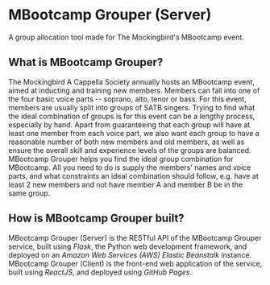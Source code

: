 # MBootcamp Grouper (Server)
A group allocation tool made for The Mockingbird's MBootcamp event.

## What is MBootcamp Grouper?
The Mockingbird A Cappella Society annually hosts an MBootcamp event, aimed at inducting and training new members. Members can fall into one of the four basic voice parts -- soprano, alto, tenor or bass. For this event, members are usually split into groups of SATB singers. Trying to find what the ideal combination of groups is for this event can be a lengthy process, especially by hand. Apart from guaranteeing that each group will have at least one member from each voice part, we also want each group to have a reasonable number of both new members and old members, as well as ensure the overall skill and experience levels of the groups are balanced. MBootcamp Grouper helps you find the ideal group combination for MBootcamp. All you need to do is supply the members' names and voice parts, and what constraints an ideal combination should follow, e.g. have at least 2 new members and not have member A and member B be in the same group.

## How is MBootcamp Grouper built?
MBootcamp Grouper (Server) is the RESTful API of the MBootcamp Grouper service, built using *Flask*, the Python web development framework, and deployed on an *Amazon Web Services (AWS) Elastic Beanstalk* instance. MBootcamp Grouper (Client) is the front-end web application of the service, built using *ReactJS*, and deployed using *GitHub Pages*.
